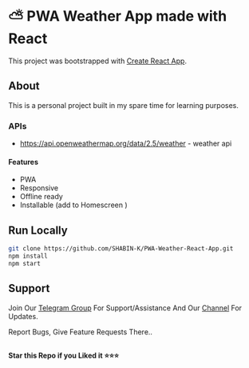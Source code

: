 # ⛅️ PWA Weather App made with React

This project was bootstrapped with [Create React App](https://github.com/facebook/create-react-app).

## About

This is a personal project built in my spare time for learning purposes.

### APIs

* <https://api.openweathermap.org/data/2.5/weather> - weather api

#### Features

* PWA
* Responsive
* Offline ready
* Installable (add to Homescreen )

## Run Locally

```bash
git clone https://github.com/SHABIN-K/PWA-Weather-React-App.git
npm install
npm start
````

## Support   
Join Our [Telegram Group](https://www.telegram.dog/codexbotzsupport) For Support/Assistance And Our [Channel](https://www.telegram.dog/codexbotz) For Updates.   
   
Report Bugs, Give Feature Requests There..   

##

   **Star this Repo if you Liked it ⭐⭐⭐**
